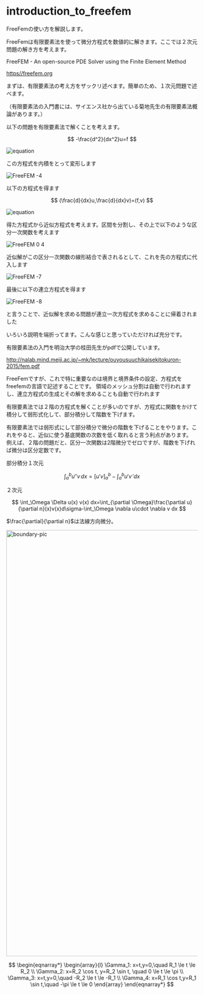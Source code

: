 # introduction_to_freefem

FreeFemの使い方を解説します。

FreeFemは有限要素法を使って微分方程式を数値的に解きます。ここでは２次元問題の解き方を考えます。

FreeFEM - An open-source PDE Solver using the Finite Element Method

[https//freefem.org](https://freefem.org)

まずは、有限要素法の考え方をザックリ述べます。簡単のため、１次元問題で述べます。

（有限要素法の入門書には、サイエンス社から出ている菊地先生の有限要素法概論があります。）

以下の問題を有限要素法で解くことを考えます。

$$
-\frac{d^2}{dx^2}u=f
$$

![equation](https://user-images.githubusercontent.com/1296728/222445685-818dcefb-7240-4920-9067-21165ebf7c21.png)

この方程式を内積をとって変形します

![FreeFEM -4](https://user-images.githubusercontent.com/1296728/222446189-ac1d73e2-1106-4a25-a03c-72df6d2d0acb.jpg)

以下の方程式を得ます

$$
(\frac{d}{dx}u,\frac{d}{dx}v)=(f,v)
$$

![equation](https://user-images.githubusercontent.com/1296728/222448037-5d165653-4ce6-4b14-9ed9-63d872e8ceb5.png)

得た方程式から近似方程式を考えます。区間を分割し、その上で以下のような区分一次関数を考えます

![FreeFEM 0 4](https://user-images.githubusercontent.com/1296728/222480868-270f19a9-a90e-4190-a425-dd64db8527d6.jpg)

近似解がこの区分一次関数の線形結合で表されるとして、これを先の方程式に代入します

![FreeFEM -7](https://user-images.githubusercontent.com/1296728/222481484-162aae4e-d3b8-4b05-9c9b-360a4eabbc39.jpg)

最後に以下の連立方程式を得ます

![FreeFEM -8](https://user-images.githubusercontent.com/1296728/222481653-f6e6b827-801d-4bf5-b324-b95ef6584c89.jpg)

と言うことで、近似解を求める問題が連立一次方程式を求めることに帰着されました

いろいろ説明を端折ってます。こんな感じと思っていただければ充分です。

有限要素法の入門を明治大学の桂田先生がpdfで公開しています。

http://nalab.mind.meiji.ac.jp/~mk/lecture/ouyousuuchikaisekitokuron-2015/fem.pdf

FreeFemですが、これで特に重要なのは境界と境界条件の設定、方程式をfreefemの言語で記述することです。
領域のメッシュ分割は自動で行われますし、連立方程式の生成とその解を求めることも自動で行われます

有限要素法では２階の方程式を解くことが多いのですが、方程式に関数をかけて積分して弱形式化して、部分積分して階数を下げます。

有限要素法では弱形式にして部分積分で微分の階数を下げることをやります。これをやると、近似に使う基底関数の次数を低く取れると言う利点があります。
例えば、２階の問題だと、区分一次関数は2階微分でゼロですが、階数を下げれば微分は区分定数です。

部分積分１次元

$$
\int^b_a u''v\,dx=\left[u'v\right]^b_a-\int^b_a u'v\,'dx
$$

２次元

$$
\int_\Omega \Delta u(x) v(x) dx=\int_{\partial \Omega}\frac{\partial u}{\partial n}(x)v(x)d\sigma-\int_\Omega \nabla u\cdot \nabla v dx
$$

$\frac{\partial}{\partial n}$は法線方向微分。

<img width="1121" alt="boundary-pic" src="https://user-images.githubusercontent.com/1296728/222585355-ffd49aaa-48b3-41e0-b394-57a33d57ff4f.png">

$$
\begin{eqnarray*}
\begin{array}{l}
\Gamma_1: x=t,y=0,\quad R_1 \le t \le R_2 \\
\Gamma_2: x=R_2 \cos t, y=R_2 \sin t, \quad 0 \le t \le \pi \\
\Gamma_3: x=t,y=0,\quad -R_2 \le t \le -R_1 \\
\Gamma_4: x=R_1 \cos t,y=R_1 \sin t,\quad -\pi \le t \le 0
\end{array}
\end{eqnarray*}
$$
